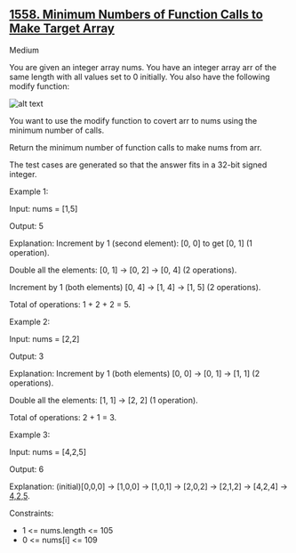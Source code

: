 ## [1558. Minimum Numbers of Function Calls to Make Target Array](https://leetcode.com/problems/minimum-numbers-of-function-calls-to-make-target-array/)

Medium

You are given an integer array nums. You have an integer array arr of the same length with all values set to 0 initially. You also have the following modify function:

![alt text](https://assets.leetcode.com/uploads/2020/07/10/sample_2_1887.png)

You want to use the modify function to covert arr to nums using the minimum number of calls.

Return the minimum number of function calls to make nums from arr.

The test cases are generated so that the answer fits in a 32-bit signed integer.
 

Example 1:

Input: nums = [1,5]

Output: 5

Explanation: Increment by 1 (second element): [0, 0] to get [0, 1] (1 operation).

Double all the elements: [0, 1] -> [0, 2] -> [0, 4] (2 operations).

Increment by 1 (both elements)  [0, 4] -> [1, 4] -> [1, 5] (2 operations).

Total of operations: 1 + 2 + 2 = 5.

Example 2:

Input: nums = [2,2]

Output: 3

Explanation: Increment by 1 (both elements) [0, 0] -> [0, 1] -> [1, 1] (2 operations).

Double all the elements: [1, 1] -> [2, 2] (1 operation).

Total of operations: 2 + 1 = 3.

Example 3:

Input: nums = [4,2,5]

Output: 6

Explanation: (initial)[0,0,0] -> [1,0,0] -> [1,0,1] -> [2,0,2] -> [2,1,2] -> [4,2,4] -> [4,2,5](nums).

Constraints:

- 1 <= nums.length <= 105
- 0 <= nums[i] <= 109